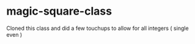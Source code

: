 # magic-square-class
Cloned this class and did a few touchups to allow for all integers ( single even )
